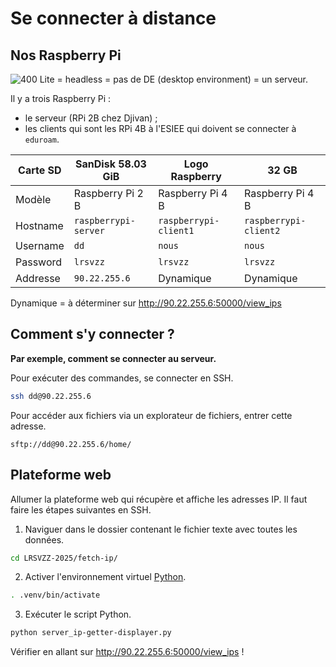 # Se connecter à distance 
## Nos Raspberry Pi 
![400](https://lh7-rt.googleusercontent.com/docsz/AD_4nXdUqR7V3iTRMHx9IjhJyjIzrAZC87YA1EP8RUSUe5E_eizSCTrJOvvTvR_df053OSU_J2VpQKkw5OmDSXjNcv03opDjbPKZX4JaBeIY3rQXt_WD1IuiIcxIlZihKU4LTymnhtWoSw?key=L4A1ejDVxs0i06ERmyTYIKsb)
Lite = headless = pas de DE (desktop environment) = un serveur. 

Il y a trois Raspberry Pi : 
- le serveur (RPi 2B chez Djivan) ; 
- les clients qui sont les RPi 4B à l'ESIEE qui doivent se connecter à `eduroam`. 

| Carte SD | SanDisk 58.03 GiB    | Logo Raspberry        | 32 GB                 |
| -------- | -------------------- | --------------------- | --------------------- |
| Modèle   | Raspberry Pi 2 B     | Raspberry Pi 4 B      | Raspberry Pi 4 B      |
| Hostname | `raspberrypi-server` | `raspberrypi-client1` | `raspberrypi-client2` |
| Username | `dd`                 | `nous`                | `nous`                |
| Password | `lrsvzz`             | `lrsvzz`              | `lrsvzz`              |
| Addresse | `90.22.255.6`        | Dynamique             | Dynamique             |
Dynamique = à déterminer sur http://90.22.255.6:50000/view_ips 

## Comment s'y connecter ? 
**Par exemple, comment se connecter au serveur.** 

Pour exécuter des commandes, se connecter en SSH. 
```bash
ssh dd@90.22.255.6
```

Pour accéder aux fichiers via un explorateur de fichiers, entrer cette adresse. 
```URL
sftp://dd@90.22.255.6/home/
```

## Plateforme web  
Allumer la plateforme web qui récupère et affiche les adresses IP. 
Il faut faire les étapes suivantes en SSH. 

1. Naviguer dans le dossier contenant le fichier texte avec toutes les données. 
```bash
cd LRSVZZ-2025/fetch-ip/
```

2. Activer l'environnement virtuel [Python](../Guides/Python.md). 
```bash
. .venv/bin/activate
```

3. Exécuter le script Python. 
```bash
python server_ip-getter-displayer.py
```

Vérifier en allant sur http://90.22.255.6:50000/view_ips ! 

